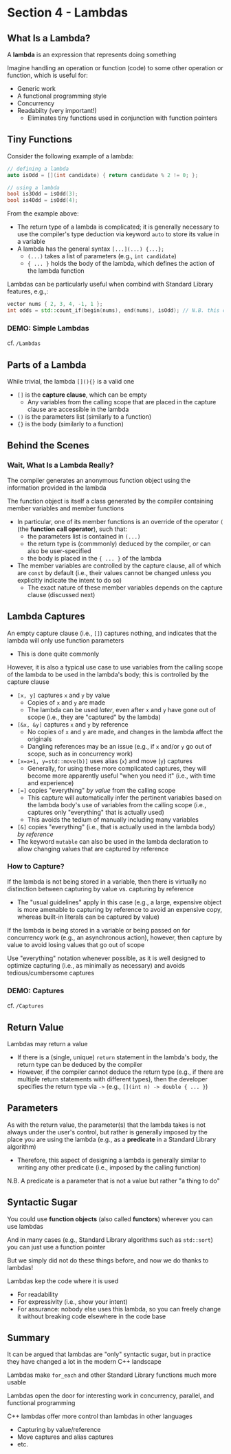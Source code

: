 # Section 4 - Lambdas

## What Is a Lambda?

A **lambda** is an expression that represents doing something

Imagine handling an operation or function (code) to some other operation or function, which is useful for:
  * Generic work
  * A functional programming style
  * Concurrency
  * Readabilty (very important!)
    * Eliminates tiny functions used in conjunction with function pointers

## Tiny Functions

Consider the following example of a lambda:
```cpp
// defining a lambda
auto isOdd = [](int candidate) { return candidate % 2 != 0; };

// using a lambda
bool is3Odd = isOdd(3);
bool is4Odd = isOdd(4);
```

From the example above:
  * The return type of a lambda is complicated; it is generally necessary to use the compiler's type deduction via keyword `auto` to store its value in a variable
  * A lambda has the general syntax `[...](...) {...};`
    * `(...)` takes a list of parameters (e.g., `int candidate`)
    * `{ ... }` holds the body of the lambda, which defines the action of the lambda function
    
Lambdas can be particularly useful when combind with Standard Library features, e.g.,:
```cpp
vector nums { 2, 3, 4, -1, 1 };
int odds = std::count_if(begin(nums), end(nums), isOdd); // N.B. this code is much more readable than the equivalent using function pointers
```

### **DEMO: Simple Lambdas**

cf. `/Lambdas`

## Parts of a Lambda

While trivial, the lambda `[](){}` is a valid one
  * `[]` is the **capture clause**, which can be empty
    * Any variables from the calling scope that are placed in the capture clause are accessible in the lambda
  * `()` is the parameters list (similarly to a function)
  * `{}` is the body (similarly to a function)

## Behind the Scenes

### Wait, What Is a Lambda Really?

The compiler generates an anonymous function object using the information provided in the lambda

The function object is itself a class generated by the compiler containing member variables and member functions
  * In particular, one of its member functions is an override of the operator `(` (the **function call operator**), such that:
    * the parameters list is contained in `(...)`
    * the return type is (commmonly) deduced by the compiler, or can also be user-specified
    * the body is placed in the `{ ... }` of the lambda
  * The member variables are controlled by the capture clause, all of which are `const` by default (i.e., their values cannot be changed unless you explicitly indicate the intent to do so)
    * The exact nature of these member variables depends on the capture clause (discussed next)

## Lambda Captures

An empty capture clause (i.e., `[]`) captures nothing, and indicates that the lambda will only use function parameters
  * This is done quite commonly

However, it is also a typical use case to use variables from the calling scope of the lambda to be used in the lambda's body; this is controlled by the capture clause
  * `[x, y]` captures `x` and `y` by value
    * Copies of `x` and `y` are made
    * The lambda can be used *later*, even after `x` and `y` have gone out of scope (i.e., they are "captured" by the lambda)
  * `[&x, &y]` captures `x` and `y` by reference
    * No copies of `x` and `y` are made, and changes in the lambda affect the originals
    * Dangling references may be an issue (e.g., if `x` and/or `y` go out of scope, such as in concurrency work)
  * `[x=a+1, y=std::move(b)]` uses alias (`x`) and move (`y`) captures
    * Generally, for using these more complicated captures, they will become more apparently useful "when you need it" (i.e., with time and experience)
  * `[=]` copies "everything" *by value* from the calling scope
    * This capture will automatically infer the pertinent variables based on the lambda body's use of variables from the calling scope (i.e., captures only "everything" that is actually used)
    * This avoids the tedium of manually including many variables
  * `[&]` copies "everything" (i.e., that is actually used in the lambda body) *by reference*
  * The keyword `mutable` can also be used in the lambda declaration to allow changing values that are captured by reference

### How to Capture?

If the lambda is not being stored in a variable, then there is virtually no distinction between capturing by value vs. capturing by reference
  * The "usual guidelines" apply in this case (e.g., a large, expensive object is more amenable to capturing by reference to avoid an expensive copy, whereas built-in literals can be captured by value)

If the lambda is being stored in a variable or being passed on for concurrency work (e.g., an asynchronous action), however, then capture by value to avoid losing values that go out of scope

Use "everything" notation whenever possible, as it is well designed to optimize capturing (i.e., as minimally as necessary) and avoids tedious/cumbersome captures

### **DEMO: Captures**

cf. `/Captures`

## Return Value

Lambdas may return a value
  * If there is a (single, unique) `return` statement in the lambda's body, the return type can be deduced by the compiler
  * However, if the compiler cannot deduce the return type (e.g., if there are multiple return statements with different types), then the developer specifies the return type via `->` (e.g., `[](int n) -> double { ... }`)

## Parameters

As with the return value, the parameter(s) that the lambda takes is not always under the user's control, but rather is generally imposed by the place you are using the lambda (e.g., as a **predicate** in a Standard Library algorithm)
  * Therefore, this aspect of designing a lambda is generally similar to writing any other predicate (i.e., imposed by the calling function)

N.B. A predicate is a parameter that is not a value but rather "a thing to do"

## Syntactic Sugar

You could use **function objects** (also called **functors**) wherever you can use lambdas

And in many cases (e.g., Standard Library algorithms such as `std::sort`) you can just use a function pointer

But we simply did not do these things before, and now we do thanks to lambdas!

Lambdas kep the code where it is used
  * For readability
  * For expressivity (i.e., show your intent)
  * For assurance: nobody else uses this lambda, so you can freely change it without breaking code elsewhere in the code base

## Summary

It can be argued that lambdas are "only" syntactic sugar, but in practice they have changed a lot in the modern C++ landscape

Lambdas make `for_each` and other Standard Library functions much more usable

Lambdas open the door for interesting work in concurrency, parallel, and functional programming

C++ lambdas offer more control than lambdas in other languages
  * Capturing by value/reference
  * Move captures and alias captures
  * etc.
